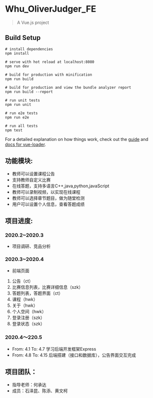 # Whu_OliverJudger_FE

> A Vue.js project

## Build Setup

``` 
# install dependencies
npm install

# serve with hot reload at localhost:8080
npm run dev

# build for production with minification
npm run build

# build for production and view the bundle analyzer report
npm run build --report

# run unit tests
npm run unit

# run e2e tests
npm run e2e

# run all tests
npm test
```

For a detailed explanation on how things work, check out the [guide](http://vuejs-templates.github.io/webpack/) and [docs for vue-loader](http://vuejs.github.io/vue-loader).


## 功能模块:
- 教师可以设置课程公告
- 支持教师自定义比赛
- 在线答题，支持多语言C++,java,python,javaScript
- 教师可以录制视频，以实现在线课程
- 教师可以选择章节题目，做为随堂检测
- 用户可以设置个人信息，查看答题成绩

## 项目进度:
### 2020.2~2020.3
- 项目调研、竞品分析
### 2020.3~2020.4
- 前端页面
1. 公告（ct）
2. 比赛信息列表，比赛详细信息（szk）
3. 答题列表，答题界面（ct）
4. 课程（hwk）
5. 关于（hwk）
6. 个人空间（hwk）
7. 登录注册（szk）
8. 登录状态（szk）
### 2020.4～220.5
- From: 4.1 To: 4.7 学习后端开发框架Express
- From: 4.8 To: 4.15 后端搭建（接口和数据库），公告界面交互完成

## 项目团队：
- 指导老师：何承达 
- 成员：石泽昆、陈添、黄文柯

